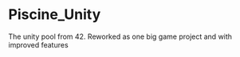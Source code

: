 # Piscine_Unity
The unity pool from 42. Reworked as one big game project and with improved features
